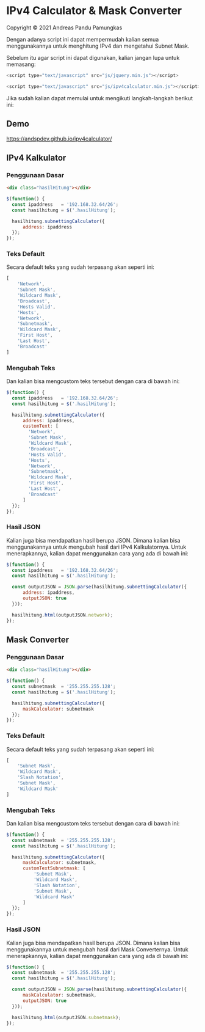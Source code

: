 # IPv4 Calculator & Mask Converter

Copyright &copy; 2021 Andreas Pandu Pamungkas

Dengan adanya script ini dapat mempermudah kalian semua menggunakannya untuk menghitung IPv4 dan mengetahui Subnet Mask.


Sebelum itu agar script ini dapat digunakan, kalian jangan lupa untuk memasang:

```javascript
<script type="text/javascript" src="js/jquery.min.js"></script>
```
```javascript
<script type="text/javascript" src="js/ipv4calculator.min.js"></script>
```

Jika sudah kalian dapat memulai untuk mengikuti langkah-langkah berikut ini:

## Demo
https://andspdev.github.io/ipv4calculator/

## IPv4 Kalkulator

### Penggunaan Dasar

```html
<div class="hasilHitung"></div>
```


```javascript
$(function() {
  const ipaddress   = '192.168.32.64/26';
  const hasilhitung = $('.hasilHitung');

  hasilhitung.subnettingCalculator({
      address: ipaddress
  });
});
```

### Teks Default
Secara default teks yang sudah terpasang akan seperti ini:

```javascript
[
    'Network',
    'Subnet Mask', 
    'Wildcard Mask',
    'Broadcast',
    'Hosts Valid', 
    'Hosts',
    'Network', 
    'Subnetmask',
    'Wildcard Mask',
    'First Host', 
    'Last Host',
    'Broadcast'
]
```

### Mengubah Teks
Dan kalian bisa mengcustom teks tersebut dengan cara di bawah ini:

```javascript
$(function() {
  const ipaddress   = '192.168.32.64/26';
  const hasilhitung = $('.hasilHitung');

  hasilhitung.subnettingCalculator({
      address: ipaddress,
      customText: [
        'Network',
        'Subnet Mask', 
        'Wildcard Mask',
        'Broadcast',
        'Hosts Valid', 
        'Hosts',
        'Network', 
        'Subnetmask',
        'Wildcard Mask',
        'First Host', 
        'Last Host',
        'Broadcast'
      ]
  });
});
```

### Hasil JSON
Kalian juga bisa mendapatkan hasil berupa JSON. Dimana kalian bisa menggunakannya untuk mengubah hasil dari IPv4 Kalkulatornya.
Untuk menerapkannya, kalian dapat menggunakan cara yang ada di bawah ini:

```javascript
$(function() {
  const ipaddress   = '192.168.32.64/26';
  const hasilhitung = $('.hasilHitung');

  const outputJSON = JSON.parse(hasilhitung.subnettingCalculator({
      address: ipaddress,
      outputJSON: true
  })); 

  hasilhitung.html(outputJSON.network);
});
```



## Mask Converter

### Penggunaan Dasar

```html
<div class="hasilHitung"></div>
```


```javascript
$(function() {
  const subnetmask  = '255.255.255.128';
  const hasilhitung = $('.hasilHitung');

  hasilhitung.subnettingCalculator({
      maskCalculator: subnetmask
  });
});
```

### Teks Default
Secara default teks yang sudah terpasang akan seperti ini:

```javascript
[
    'Subnet Mask',
    'Wildcard Mask',
    'Slash Notation',
    'Subnet Mask',
    'Wildcard Mask'
]
```

### Mengubah Teks
Dan kalian bisa mengcustom teks tersebut dengan cara di bawah ini:

```javascript
$(function() {
  const subnetmask  = '255.255.255.128';
  const hasilhitung = $('.hasilHitung');

  hasilhitung.subnettingCalculator({
      maskCalculator: subnetmask,
      customTextSubnetmask: [
          'Subnet Mask',
          'Wildcard Mask',
          'Slash Notation',
          'Subnet Mask',
          'Wildcard Mask'
      ]
  });
});
```

### Hasil JSON
Kalian juga bisa mendapatkan hasil berupa JSON. Dimana kalian bisa menggunakannya untuk mengubah hasil dari Mask Converternya.
Untuk menerapkannya, kalian dapat menggunakan cara yang ada di bawah ini:

```javascript
$(function() {
  const subnetmask  = '255.255.255.128';
  const hasilhitung = $('.hasilHitung');

  const outputJSON = JSON.parse(hasilhitung.subnettingCalculator({
      maskCalculator: subnetmask,
      outputJSON: true
  })); 

  hasilhitung.html(outputJSON.subnetmask);
});
```
